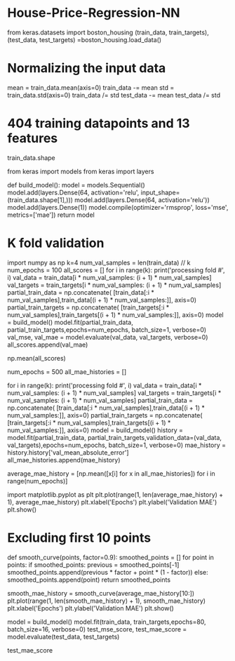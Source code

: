 # House-Price-Regression-NN

from keras.datasets import boston_housing
(train_data, train_targets), (test_data, test_targets) =boston_housing.load_data()

# Normalizing the input data
mean = train_data.mean(axis=0)
train_data -= mean
std = train_data.std(axis=0)
train_data /= std
test_data -= mean
test_data /= std

# 404 training datapoints and 13 features 
train_data.shape

from keras import models
from keras import layers

def build_model():
    model = models.Sequential()
    model.add(layers.Dense(64, activation='relu',
                            input_shape=(train_data.shape[1],)))
    model.add(layers.Dense(64, activation='relu'))
    model.add(layers.Dense(1))
    model.compile(optimizer='rmsprop', loss='mse', metrics=['mae'])
    return model
    
  # K fold validation 
import numpy as np
k=4
num_val_samples = len(train_data) // k 
num_epochs = 100
all_scores = []
for i in range(k):
    print('processing fold #', i)
    val_data = train_data[i * num_val_samples: (i + 1) * num_val_samples] 
    val_targets = train_targets[i * num_val_samples: (i + 1) * num_val_samples]
    partial_train_data = np.concatenate( [train_data[:i * num_val_samples],train_data[(i + 1) * num_val_samples:]], axis=0)
    partial_train_targets = np.concatenate( [train_targets[:i * num_val_samples],train_targets[(i + 1) * num_val_samples:]], axis=0)
    model = build_model()
    model.fit(partial_train_data, partial_train_targets,epochs=num_epochs, batch_size=1, verbose=0)
    val_mse, val_mae = model.evaluate(val_data, val_targets, verbose=0)
    all_scores.append(val_mae)
    
  np.mean(all_scores)
  
  num_epochs = 500 
all_mae_histories = [] 

for i in range(k):
    print('processing fold #', i)
    val_data = train_data[i * num_val_samples: (i + 1) * num_val_samples] 
    val_targets = train_targets[i * num_val_samples: (i + 1) * num_val_samples]
    partial_train_data = np.concatenate( [train_data[:i * num_val_samples],train_data[(i + 1) * num_val_samples:]], axis=0)
    partial_train_targets = np.concatenate( [train_targets[:i * num_val_samples],train_targets[(i + 1) * num_val_samples:]], axis=0)
    model = build_model()
    history = model.fit(partial_train_data, partial_train_targets,validation_data=(val_data, val_targets),epochs=num_epochs, batch_size=1, verbose=0)
    mae_history = history.history['val_mean_absolute_error']
    all_mae_histories.append(mae_history)
    
average_mae_history = [np.mean([x[i] for x in all_mae_histories]) for i in range(num_epochs)]

import matplotlib.pyplot as plt
plt.plot(range(1, len(average_mae_history) + 1), average_mae_history)
plt.xlabel('Epochs')
plt.ylabel('Validation MAE')
plt.show()

# Excluding first 10 points 
def smooth_curve(points, factor=0.9):
    smoothed_points = []
    for point in points:
        if smoothed_points:
            previous = smoothed_points[-1]
            smoothed_points.append(previous * factor + point * (1 - factor))
        else:
            smoothed_points.append(point)
    return smoothed_points
    
smooth_mae_history = smooth_curve(average_mae_history[10:])
plt.plot(range(1, len(smooth_mae_history) + 1), smooth_mae_history)
plt.xlabel('Epochs')
plt.ylabel('Validation MAE')
plt.show()

model = build_model()
model.fit(train_data, train_targets,epochs=80, batch_size=16, verbose=0)
test_mse_score, test_mae_score = model.evaluate(test_data, test_targets)

test_mae_score
 



